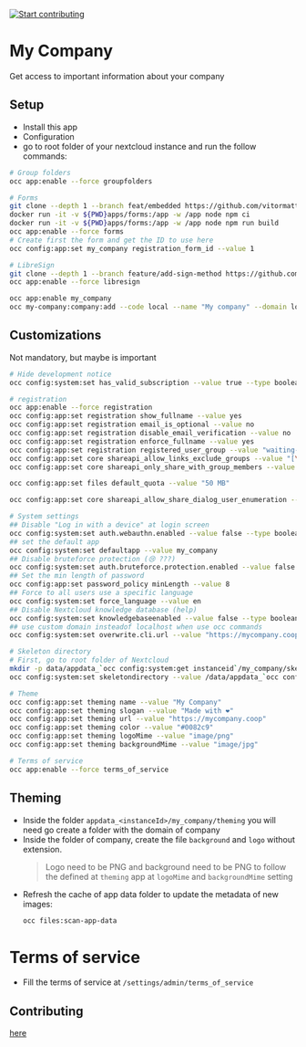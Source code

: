 [![Start contributing](https://img.shields.io/github/issues/LibreCodeCoop/my_company/good%20first%20issue?color=7057ff&label=Contribute)](https://github.com/LibreCodeCoop/my_company/issues?q=is%3Aissue+is%3Aopen+sort%3Aupdated-desc+label%3A%22good+first+issue%22)

# My Company

Get access to important information about your company

## Setup

* Install this app
* Configuration
* go to root folder of your nextcloud instance and run the follow commands:
```bash
# Group folders
occ app:enable --force groupfolders

# Forms
git clone --depth 1 --branch feat/embedded https://github.com/vitormattos/forms/ apps/forms
docker run -it -v ${PWD}apps/forms:/app -w /app node npm ci
docker run -it -v ${PWD}apps/forms:/app -w /app node npm run build
occ app:enable --force forms
# Create first the form and get the ID to use here
occ config:app:set my_company registration_form_id --value 1

# LibreSign
git clone --depth 1 --branch feature/add-sign-method https://github.com/LibreSign/libresign/ apps/libresign
occ app:enable --force libresign

occ app:enable my_company
occ my-company:company:add --code local --name "My company" --domain local.localhost
```
## Customizations

Not mandatory, but maybe is important
```bash
# Hide development notice
occ config:system:set has_valid_subscription --value true --type boolean

# registration
occ app:enable --force registration
occ config:app:set registration show_fullname --value yes
occ config:app:set registration email_is_optional --value no
occ config:app:set registration disable_email_verification --value no
occ config:app:set registration enforce_fullname --value yes
occ config:app:set registration registered_user_group --value "waiting-approval"
occ config:app:set core shareapi_allow_links_exclude_groups --value "[\"waiting-approval\"]"
occ config:app:set core shareapi_only_share_with_group_members --value no

occ config:app:set files default_quota --value "50 MB"

occ config:app:set core shareapi_allow_share_dialog_user_enumeration --value no

# System settings
## Disable "Log in with a device" at login screen
occ config:system:set auth.webauthn.enabled --value false --type boolean
## set the default app
occ config:system:set defaultapp --value my_company
## Disable bruteforce protection (😢 ???)
occ config:system:set auth.bruteforce.protection.enabled --value false --type boolean
## Set the min length of password
occ config:app:set password_policy minLength --value 8
## Force to all users use a specific language
occ config:system:set force_language --value en
## Disable Nextcloud knowledge database (help)
occ config:system:set knowledgebaseenabled --value false --type boolean
## use custom domain insteadof localhost when use occ commands
occ config:system:set overwrite.cli.url --value "https://mycompany.coop"

# Skeleton directory
# First, go to root folder of Nextcloud
mkdir -p data/appdata_`occ config:system:get instanceid`/my_company/skeleton
occ config:system:set skeletondirectory --value /data/appdata_`occ config:system:get instanceid`/my_company/skeleton

# Theme
occ config:app:set theming name --value "My Company"
occ config:app:set theming slogan --value "Made with ❤️"
occ config:app:set theming url --value "https://mycompany.coop"
occ config:app:set theming color --value "#0082c9"
occ config:app:set theming logoMime --value "image/png"
occ config:app:set theming backgroundMime --value "image/jpg"

# Terms of service
occ app:enable --force terms_of_service
```
## Theming
* Inside the folder `appdata_<instanceId>/my_company/theming` you will need go create a folder with the domain of company
* Inside the folder of company, create the file `background` and `logo` without extension.
  > Logo need to be PNG and background need to be PNG  to follow the defined at `theming` app at `logoMime` and `backgroundMime` setting
* Refresh the cache of app data folder to update the metadata of new images:
  ```bash
  occ files:scan-app-data
  ```

# Terms of service
* Fill the terms of service at `/settings/admin/terms_of_service`

## Contributing

[here](.github/CONTRIBUTING.md)
